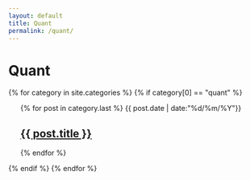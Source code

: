 ```yaml
---
layout: default
title: Quant
permalink: /quant/
---
```


<h1>Quant</h1>

{% for category in site.categories %}
{% if category[0] == "quant" %}
<ul class="arc-list">
    {% for post in category.last %}
        {{ post.date | date:"%d/%m/%Y"}}
	<h2><a href="{{ post.url }}">{{ post.title }}</a></h2>
    {% endfor %}
</ul>
{% endif %}
{% endfor %}
